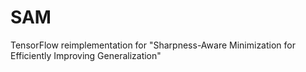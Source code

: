 # SAM
TensorFlow reimplementation for "Sharpness-Aware Minimization for Efficiently Improving Generalization"
